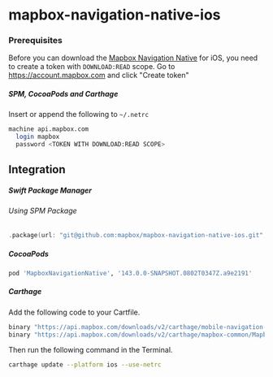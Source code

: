 # mapbox-navigation-native-ios

### Prerequisites

Before you can download the [Mapbox Navigation Native](https://github.com/mapbox/mapbox-navigation-native) for iOS, you need to create a token with `DOWNLOAD:READ` scope.
Go to https://account.mapbox.com and click "Create token"

##### SPM, CocoaPods and Carthage
Insert or append the following to `~/.netrc`

```bash
machine api.mapbox.com
  login mapbox
  password <TOKEN WITH DOWNLOAD:READ SCOPE>
```

## Integration

##### Swift Package Manager

###### Using SPM Package

```swift
.package(url: "git@github.com:mapbox/mapbox-navigation-native-ios.git", from: "143.0.0-SNAPSHOT.0802T0347Z.a9e2191"),
```

##### CocoaPods

```ruby
pod 'MapboxNavigationNative', '143.0.0-SNAPSHOT.0802T0347Z.a9e2191'
```

##### Carthage

Add the following code to your Cartfile.

```bash
binary "https://api.mapbox.com/downloads/v2/carthage/mobile-navigation-native/MapboxNavigationNative.json" == 143.0.0-SNAPSHOT.0802T0347Z.a9e2191
binary "https://api.mapbox.com/downloads/v2/carthage/mapbox-common/MapboxCommon-ios.json" == 23.7.0-beta.1
```

Then run the following command in the Terminal.
```bash
carthage update --platform ios --use-netrc
```
